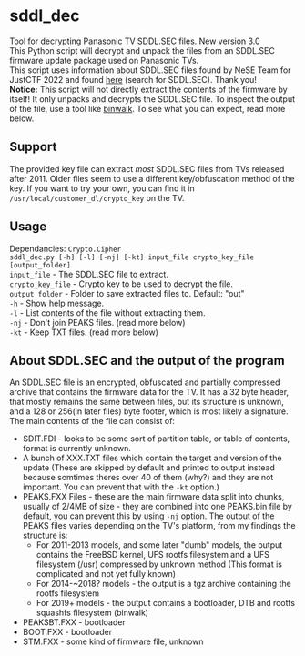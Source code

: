 # sddl_dec
Tool for decrypting Panasonic TV SDDL.SEC files. New version 3.0  
This Python script will decrypt and unpack the files from an SDDL.SEC firmware update package used on Panasonic TVs.  
This script uses information about SDDL.SEC files found by NeSE Team for JustCTF 2022 and found [here](https://nese.team/posts/justctf) (search for SDDL.SEC). Thank you!  
**Notice:** This script will not directly extract the contents of the firmware by itself! It only unpacks and decrypts the SDDL.SEC file. To inspect the output of the file, use a tool like [binwalk](github.com/ReFirmLabs/binwalk). To see what you can expect, read more below.
## Support
The provided key file can extract *most* SDDL.SEC files from TVs released after 2011. Older files seem to use a different key/obfuscation method of the key. If you want to try your own, you can find it in `/usr/local/customer_dl/crypto_key` on the TV.  
## Usage
Dependancies: `Crypto.Cipher`  
`sddl_dec.py [-h] [-l] [-nj] [-kt] input_file crypto_key_file [output_folder]`  
`input_file` - The SDDL.SEC file to extract.  
`crypto_key_file` - Crypto key to be used to decrypt the file.  
`output_folder` - Folder to save extracted files to. Default: "out"  
`-h` - Show help message.  
`-l` - List contents of the file without extracting them.  
`-nj` - Don't join PEAKS files. (read more below)  
`-kt` - Keep TXT files. (read more below)  
## About SDDL.SEC and the output of the program
An SDDL.SEC file is an encrypted, obfuscated and partially compressed archive that contains the firmware data for the TV.
It has a 32 byte header, that mostly remains the same between files, but its structure is unknown, and a 128 or 256(in later files) byte footer, which is most likely a signature.  
The main contents of the file can consist of:
- SDIT.FDI - looks to be some sort of partition table, or table of contents, format is currently unknown.
- A bunch of XXX.TXT files which contain the target and version of the update (These are skipped by default and printed to output instead because somtimes theres over 40 of them (why?) and they are not important. You can prevent that with the `-kt` option.)
- PEAKS.FXX Files - these are the main firmware data split into chunks, usually of 2/4MB of size - they are combined into one PEAKS.bin file by default, you can prevent this by using `-nj` option.
The output of the PEAKS files varies depending on the TV's platform, from my findings the structure is:
    - For 2011-2013 models, and some later "dumb" models, the output contains the FreeBSD kernel, UFS rootfs filesystem and a UFS filesystem (/usr) compressed by unknown method (This format is complicated and not yet fully known)
    - For 2014-~2018? models - the output is a tgz archive containing the rootfs filesystem
    - For 2019+ models - the output contains a bootloader, DTB and rootfs squashfs filesystem (binwalk)
- PEAKSBT.FXX - bootloader
- BOOT.FXX - bootloader
- STM.FXX - some kind of firmware file, unknown

